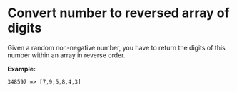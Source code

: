 # Convert number to reversed array of digits

Given a random non-negative number, you have to return the digits of this number within an array in reverse order.

**Example:**
```
348597 => [7,9,5,8,4,3]
```
